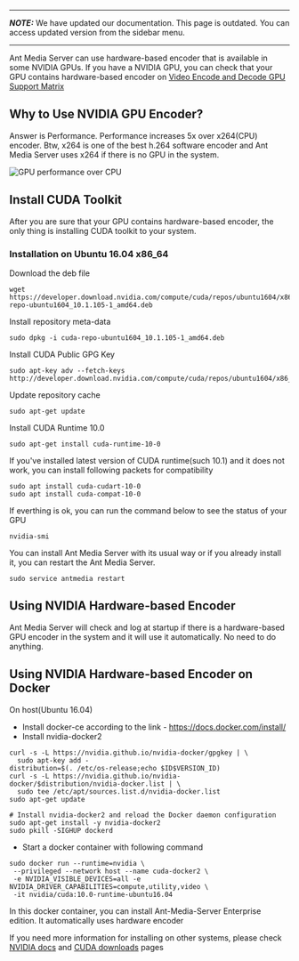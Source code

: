 ***
**_NOTE:_** We have updated our documentation. This page is outdated. You can access updated version from the sidebar menu.
***
Ant Media Server can use hardware-based encoder that is available in some NVIDIA GPUs. If you have a NVIDIA GPU,
you can check that your GPU contains hardware-based encoder on [Video Encode and Decode GPU Support Matrix](https://developer.nvidia.com/video-encode-decode-gpu-support-matrix) 

## Why to Use NVIDIA GPU Encoder?
Answer is Performance. Performance increases 5x over x264(CPU) encoder. Btw, x264 is one of the best h.264 software encoder and Ant Media Server uses x264 if there is no GPU in the system.    

![GPU performance over CPU](https://developer.nvidia.com/sites/default/files/akamai/designworks/images/VidEncode_001_b.png)

## Install CUDA Toolkit
After you are sure that your GPU contains hardware-based encoder, the only thing is installing CUDA toolkit to your system. 

### Installation on Ubuntu 16.04 x86_64

Download the deb file
```
wget https://developer.download.nvidia.com/compute/cuda/repos/ubuntu1604/x86_64/cuda-repo-ubuntu1604_10.1.105-1_amd64.deb
```

Install repository meta-data
```
sudo dpkg -i cuda-repo-ubuntu1604_10.1.105-1_amd64.deb
```

Install CUDA Public GPG Key
```
sudo apt-key adv --fetch-keys http://developer.download.nvidia.com/compute/cuda/repos/ubuntu1604/x86_64/7fa2af80.pub
```

Update repository cache
```
sudo apt-get update
```

Install CUDA Runtime 10.0
```
sudo apt-get install cuda-runtime-10-0
```

If you've installed latest version of CUDA runtime(such 10.1) and it does not work, you can install following packets for compatibility
```
sudo apt install cuda-cudart-10-0
sudo apt install cuda-compat-10-0 
```

If everthing is ok, you can run the command below to see the status of your GPU
```
nvidia-smi
```

You can install Ant Media Server with its usual way or if you already install it, you can restart the Ant Media Server.
```
sudo service antmedia restart
```

## Using NVIDIA Hardware-based Encoder
Ant Media Server will check and log at startup if there is a hardware-based GPU encoder in the system and it will use it automatically. No need to do anything.

## Using NVIDIA Hardware-based Encoder on Docker

On host(Ubuntu 16.04) 

* Install docker-ce according to the link - https://docs.docker.com/install/
* Install nvidia-docker2
```
curl -s -L https://nvidia.github.io/nvidia-docker/gpgkey | \
  sudo apt-key add -
distribution=$(. /etc/os-release;echo $ID$VERSION_ID)
curl -s -L https://nvidia.github.io/nvidia-docker/$distribution/nvidia-docker.list | \
  sudo tee /etc/apt/sources.list.d/nvidia-docker.list
sudo apt-get update

# Install nvidia-docker2 and reload the Docker daemon configuration
sudo apt-get install -y nvidia-docker2
sudo pkill -SIGHUP dockerd
```

* Start a docker container with following command
```
sudo docker run --runtime=nvidia \
 --privileged --network host --name cuda-docker2 \
 -e NVIDIA_VISIBLE_DEVICES=all -e NVIDIA_DRIVER_CAPABILITIES=compute,utility,video \
 -it nvidia/cuda:10.0-runtime-ubuntu16.04
```
In this docker container, you can install Ant-Media-Server Enterprise edition. It automatically uses hardware encoder

 
If you need more information for installing on other systems, please check [NVIDIA docs](https://docs.nvidia.com/cuda/cuda-installation-guide-linux/index.html) and [CUDA downloads](https://developer.nvidia.com/cuda-downloads?target_os=Linux&target_arch=x86_64&target_distro=Ubuntu&target_version=1604&target_type=debnetwork) pages
